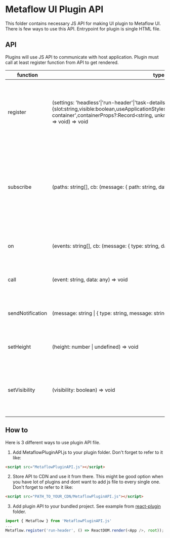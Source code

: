 # Metaflow UI Plugin API

This folder contains necessary JS API for making UI plugin to Metaflow UI. There is few ways to use this API. Entrypoint for plugin is single HTML file.

## API

Plugins will use JS API to communicate with host application. Plugin must call at least register function from API to get rendered.

| function         | type                                                                                                                                                                                                                      | description                                                                                                               |
| ---------------- | ------------------------------------------------------------------------------------------------------------------------------------------------------------------------------------------------------------------------- | ------------------------------------------------------------------------------------------------------------------------- |
| register         | (settings: 'headless'\|'run-header'\|'task-details'\|{slot:string,visible:boolean,useApplicationStyles?:boolean,container?:'collapsable'\|'titled-container',containerProps?:Record<string, unknown>}, onReady: (config: PluginConfig) => void) => void | Register plugin to be rendered. Onready callback will be called when host application is all ready.                       |
| subscribe        | (paths: string[], cb: (message: { path: string, data: any }) => void) => void                                                                                                                                             | Subscribe to contextual data updates from application. Possible paths: 'run', 'task', 'metadata', 'artifacts', 'location' |
| on               | (events: string[], cb: (message: { type: string, data: any }) => void) => void                                                                                                                                            | Subscribe to any event by event string.                                                                                   |
| call             | (event: string, data: any) => void                                                                                                                                                                                        | Call any custom event with string and any data.                                                                           |
| sendNotification | (message: string \| { type: string, message: string }) => void                                                                                                                                                            | Call notification API from host application.                                                                              |
| setHeight        | (height: number \| undefined) => void                                                                                                                                                                                     | Update height of iframe container for plugin.                                                                             |
| setVisibility    | (visibility: boolean) => void                                                                                                                                                                                             | Update visibility of the plugin. Note that if will stay in iframe even if visibility is set false.                        |

## How to

Here is 3 different ways to use plugin API file.

1. Add MetaflowPluginAPI.js to your plugin folder. Don't forget to refer to it like:

```html
<script src="MetaflowPluginAPI.js"></script>
```

2. Store API to CDN and use it from there. This might be good option when you have lot of plugins and dont want to add js file to every single one. Don't forget to refer to it like:

```html
<script src="PATH_TO_YOUR_CDN/MetaflowPluginAPI.js"></script>
```

3. Add plugin API to your bundled project. See example from [react-plugin](Examples/react-plugin/package.json) folder.

```js
import { Metaflow } from 'MetaflowPluginAPI.js'
...
Metaflow.register('run-header', () => ReactDOM.render(<App />, root));
```
